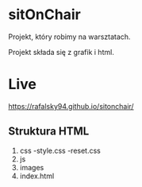 sitOnChair
==========


Projekt, który robimy na warsztatach.
  
Projekt składa się z grafik i html.

# Live 

https://rafalsky94.github.io/sitonchair/

Struktura HTML
--------------

1. css
	-style.css
	-reset.css
2. js
3. images
4. index.html

